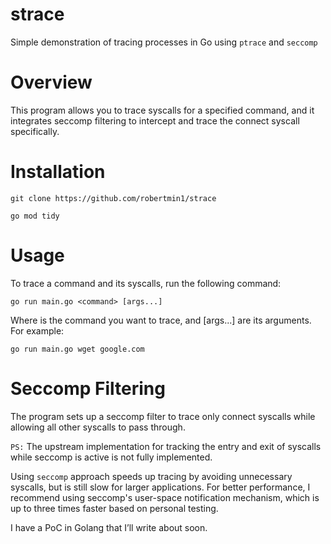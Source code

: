 # strace
Simple demonstration of tracing processes in Go using `ptrace` and `seccomp`

# Overview
This program allows you to trace syscalls for a specified command, and it integrates seccomp filtering to intercept and trace the connect syscall specifically.

# Installation
```
git clone https://github.com/robertmin1/strace
```

```
go mod tidy
```
# Usage
To trace a command and its syscalls, run the following command:
```
go run main.go <command> [args...]
```
Where <command> is the command you want to trace, and [args...] are its arguments. For example:
```
go run main.go wget google.com
```

# Seccomp Filtering
The program sets up a seccomp filter to trace only connect syscalls while allowing all other syscalls to pass through. 

`PS:` The upstream implementation for tracking the entry and exit of syscalls while seccomp is active is not fully implemented.

Using `seccomp` approach speeds up tracing by avoiding unnecessary syscalls, but is still slow for larger applications. 
For better performance, I recommend using seccomp's user-space notification mechanism, which is up to three times faster based on personal testing. 

I have a PoC in Golang that I’ll write about soon.
